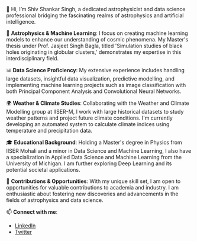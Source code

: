 👋 Hi, I’m Shiv Shankar Singh, a dedicated astrophysicist and data science professional bridging the fascinating realms of astrophysics and artificial intelligence.

🌌 **Astrophysics & Machine Learning**: I focus on creating machine learning models to enhance our understanding of cosmic phenomena. My Master's thesis under Prof. Jasjeet Singh Bagla, titled 'Simulation studies of black holes originating in globular clusters,' demonstrates my expertise in this interdisciplinary field.

📊 **Data Science Proficiency**: My extensive experience includes handling large datasets, insightful data visualization, predictive modelling, and implementing machine learning projects such as image classification with both Principal Component Analysis and Convolutional Neural Networks.

🌍 **Weather & Climate Studies**: Collaborating with the Weather and Climate Modelling group at IISER-M, I work with large historical datasets to study weather patterns and project future climate conditions. I'm currently developing an automated system to calculate climate indices using temperature and precipitation data.

🎓 **Educational Background**: Holding a Master's degree in Physics from IISER Mohali and a minor in Data Science and Machine Learning, I also have a specialization in Applied Data Science and Machine Learning from the University of Michigan. I am further exploring Deep Learning and its potential societal applications.

🚀 **Contributions & Opportunities**: With my unique skill set, I am open to opportunities for valuable contributions to academia and industry. I am enthusiastic about fostering new discoveries and advancements in the fields of astrophysics and data science.

📫 **Connect with me**:
- [LinkedIn](https://www.linkedin.com/in/shiv-shankar-singh-7889531b0/)
- [Twitter](https://www.twitter.com/sleeping_shiv)

<!---
shiv3679/shiv3679 is a ✨ special ✨ repository because its `README.md` (this file) appears on your GitHub profile.
You can click the Preview link to take a look at your changes.
--->
